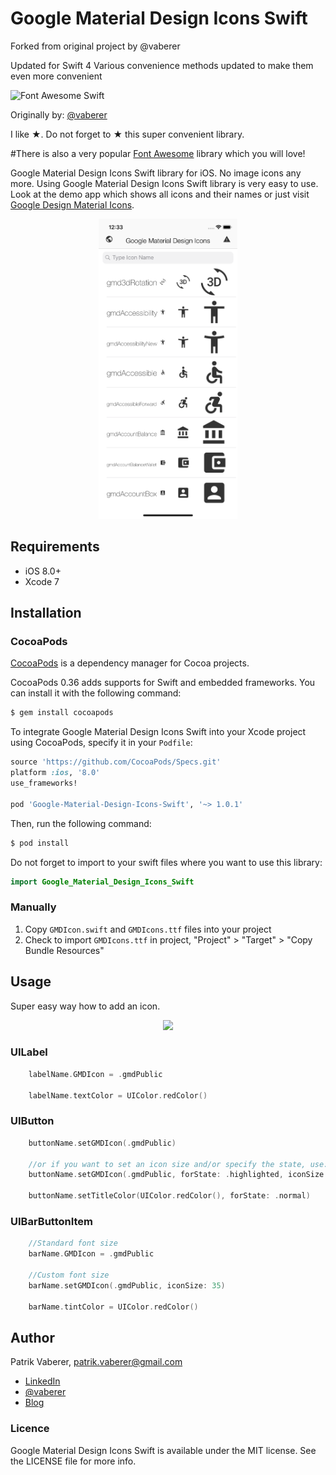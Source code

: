# Google Material Design Icons Swift

Forked from original project by @vaberer

Updated for Swift 4
Various convenience methods updated to make them even more convenient

![Font Awesome Swift](https://github.com/Vaberer/Font-Awesome-Swift/blob/master/resources/opensource_matters.png)

Originally by: [@vaberer](https://twitter.com/vaberer)

I like &#9733;. Do not forget to &#9733; this super convenient library.



#There is also a very popular [Font Awesome](https://github.com/Vaberer/Font-Awesome-Swift) library which you will love!



Google Material Design Icons Swift library for iOS. No image icons any more. Using Google Material Design Icons Swift library is very easy to use. Look at the demo app which shows all icons and their names or just visit [Google Design Material Icons](https://www.google.com/design/icons/).


<p align="center">
  <img height="480" src="https://github.com/Vaberer/Google-Material-Design-Icons-Swift/blob/master/resources/image1.png"/>
</p>

## Requirements

- iOS 8.0+ 
- Xcode 7

## Installation

### CocoaPods

[CocoaPods](http://cocoapods.org) is a dependency manager for Cocoa projects.

CocoaPods 0.36 adds supports for Swift and embedded frameworks. You can install it with the following command:

```bash
$ gem install cocoapods
```

To integrate Google Material Design Icons Swift into your Xcode project using CocoaPods, specify it in your `Podfile`:

```ruby
source 'https://github.com/CocoaPods/Specs.git'
platform :ios, '8.0'
use_frameworks!

pod 'Google-Material-Design-Icons-Swift', '~> 1.0.1'
```

Then, run the following command:

```bash
$ pod install
```
Do not forget to import to your swift files where you want to use this library:
```swift
import Google_Material_Design_Icons_Swift
```


### Manually

1. Copy `GMDIcon.swift` and `GMDIcons.ttf` files into your project
2. Check to import `GMDIcons.ttf` in project, "Project" > "Target" > "Copy Bundle Resources"



## Usage

Super easy way how to add an icon.
<p align="center">
  <img height="200" src="https://github.com/Vaberer/Google-Material-Design-Icons-Swift/blob/master/resources/helper.png"/>
</p>


### UILabel
```Swift
    labelName.GMDIcon = .gmdPublic
    
    labelName.textColor = UIColor.redColor()
```

### UIButton
```Swift
    buttonName.setGMDIcon(.gmdPublic)
    
    //or if you want to set an icon size and/or specify the state, use:
    buttonName.setGMDIcon(.gmdPublic, forState: .highlighted, iconSize: 30)
    
    buttonName.setTitleColor(UIColor.redColor(), forState: .normal)
```

### UIBarButtonItem
```Swift
    //Standard font size
    barName.GMDIcon = .gmdPublic
  
    //Custom font size
    barName.setGMDIcon(.gmdPublic, iconSize: 35)
    
    barName.tintColor = UIColor.redColor()
```




## Author

Patrik Vaberer, patrik.vaberer@gmail.com

- [LinkedIn](https://sk.linkedin.com/in/vaberer)
- [@vaberer](https://twitter.com/vaberer)
- [Blog](http://vaberer.me)

### Licence

Google Material Design Icons Swift is available under the MIT license. See the LICENSE file for more info.



